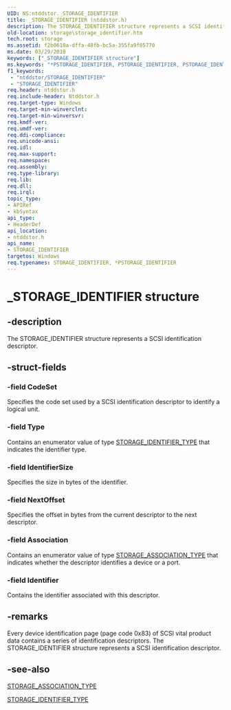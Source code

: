```yaml
---
UID: NS:ntddstor._STORAGE_IDENTIFIER
title: _STORAGE_IDENTIFIER (ntddstor.h)
description: The STORAGE_IDENTIFIER structure represents a SCSI identification descriptor.
old-location: storage\storage_identifier.htm
tech.root: storage
ms.assetid: f2b0610a-dffa-48fb-bc5a-355fa9f05770
ms.date: 03/29/2018
keywords: ["_STORAGE_IDENTIFIER structure"]
ms.keywords: "*PSTORAGE_IDENTIFIER, PSTORAGE_IDENTIFIER, PSTORAGE_IDENTIFIER structure pointer [Storage Devices], STORAGE_IDENTIFIER, STORAGE_IDENTIFIER structure [Storage Devices], _STORAGE_IDENTIFIER, ntddstor/PSTORAGE_IDENTIFIER, ntddstor/STORAGE_IDENTIFIER, storage.storage_identifier, structs-general_29c666d7-3e61-44fe-a36e-979418dbb958.xml"
f1_keywords:
 - "ntddstor/STORAGE_IDENTIFIER"
 - "STORAGE_IDENTIFIER"
req.header: ntddstor.h
req.include-header: Ntddstor.h
req.target-type: Windows
req.target-min-winverclnt: 
req.target-min-winversvr: 
req.kmdf-ver: 
req.umdf-ver: 
req.ddi-compliance: 
req.unicode-ansi: 
req.idl: 
req.max-support: 
req.namespace: 
req.assembly: 
req.type-library: 
req.lib: 
req.dll: 
req.irql: 
topic_type:
- APIRef
- kbSyntax
api_type:
- HeaderDef
api_location:
- ntddstor.h
api_name:
- STORAGE_IDENTIFIER
targetos: Windows
req.typenames: STORAGE_IDENTIFIER, *PSTORAGE_IDENTIFIER
---
```


# _STORAGE_IDENTIFIER structure


## -description


The STORAGE_IDENTIFIER structure represents a SCSI identification descriptor.


## -struct-fields




### -field CodeSet

Specifies the code set used by a SCSI identification descriptor to identify a logical unit.


### -field Type

Contains an enumerator value of type <a href="https://docs.microsoft.com/previous-versions/windows/hardware/drivers/ff566990(v=vs.85)">STORAGE_IDENTIFIER_TYPE</a> that indicates the identifier type.


### -field IdentifierSize

Specifies the size in bytes of the identifier.


### -field NextOffset

Specifies the offset in bytes from the current descriptor to the next descriptor.


### -field Association

Contains an enumerator value of type <a href="https://docs.microsoft.com/previous-versions/windows/hardware/drivers/ff566349(v=vs.85)">STORAGE_ASSOCIATION_TYPE</a> that indicates whether the descriptor identifies a device or a port.


### -field Identifier

Contains the identifier associated with this descriptor.


## -remarks



Every device identification page (page code 0x83) of SCSI vital product data contains a series of identification descriptors. The STORAGE_IDENTIFIER structure represents a SCSI identification descriptor.




## -see-also




<a href="https://docs.microsoft.com/previous-versions/windows/hardware/drivers/ff566349(v=vs.85)">STORAGE_ASSOCIATION_TYPE</a>



<a href="https://docs.microsoft.com/previous-versions/windows/hardware/drivers/ff566990(v=vs.85)">STORAGE_IDENTIFIER_TYPE</a>
 

 

